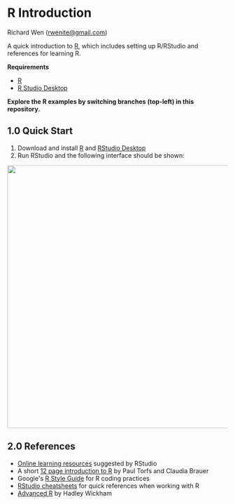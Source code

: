 # R Introduction
  
  
Richard Wen (rwenite@gmail.com)  
  
A quick introduction to [R](https://www.r-project.org/), which includes setting up R/RStudio and references for learning R.  
  
**Requirements**  
* [R](http://cran.r-project.org/mirrors.html)  
* [R Studio Desktop](https://www.rstudio.com/products/rstudio/download2/#download)
  
**Explore the R examples by switching branches (top-left) in this repository.** 
  
## 1.0 Quick Start  
1. Download and install [R](http://cran.r-project.org/mirrors.html) and [RStudio Desktop](https://www.rstudio.com/products/rstudio/download2/#download)
2. Run RStudio and the following interface should be shown:
  
<img src="https://raw.githubusercontent.com/rwenite/r-examples/intro/quickstart.png"  width="600;"/>
  
## 2.0 References
* [Online learning resources](https://www.rstudio.com/online-learning/#R) suggested by RStudio
* A short [12 page introduction to R](https://www.rstudio.com/resources/cheatsheets/) by Paul Torfs and Claudia Brauer
* Google's [R Style Guide](https://google.github.io/styleguide/Rguide.xml) for R coding practices
* [RStudio cheatsheets](https://www.rstudio.com/resources/cheatsheets/) for quick references when working with R
* [Advanced R](http://adv-r.had.co.nz/) by Hadley Wickham
